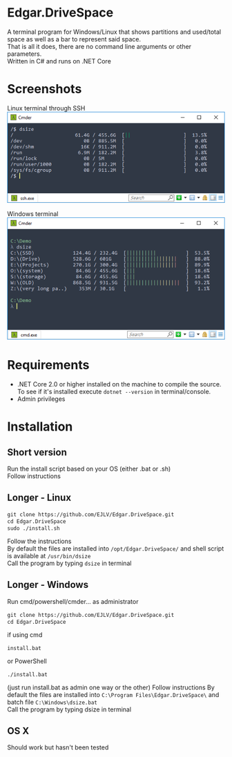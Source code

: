 # Edgar.DriveSpace
A terminal program for Windows/Linux that shows partitions and used/total space as well as a bar to represent said space.  
That is all it does, there are no command line arguments or other parameters.  
Written in C# and runs on .NET Core  

# Screenshots
Linux terminal through SSH  
![Linux Terminal](./Screenshots/linux_terminal.png)

Windows terminal  
![Windows Terminal](./Screenshots/win_terminal.png)

# Requirements
* .NET Core 2.0 or higher installed on the machine to compile the source.  
To see if it's installed execute `dotnet --version` in terminal/console.
* Admin privileges

# Installation
## Short version
Run the install script based on your OS (either .bat or .sh)  
Follow instructions  

## Longer - Linux
```
git clone https://github.com/EJLV/Edgar.DriveSpace.git
cd Edgar.DriveSpace
sudo ./install.sh
```
Follow the instructions  
By default the files are installed into `/opt/Edgar.DriveSpace/` and shell script is available at `/usr/bin/dsize`  
Call the program by typing `dsize` in terminal  

## Longer - Windows
Run cmd/powershell/cmder... as administrator
```
git clone https://github.com/EJLV/Edgar.DriveSpace.git
cd Edgar.DriveSpace
```
if using cmd
```
install.bat
```
or PowerShell
```
./install.bat
```
(just run install.bat as admin one way or the other)
Follow instructions
By default the files are installed into `C:\Program Files\Edgar.DriveSpace\` and batch file `C:\Windows\dsize.bat`  
Call the program by typing dsize in terminal

## OS X
Should work but hasn't been tested
